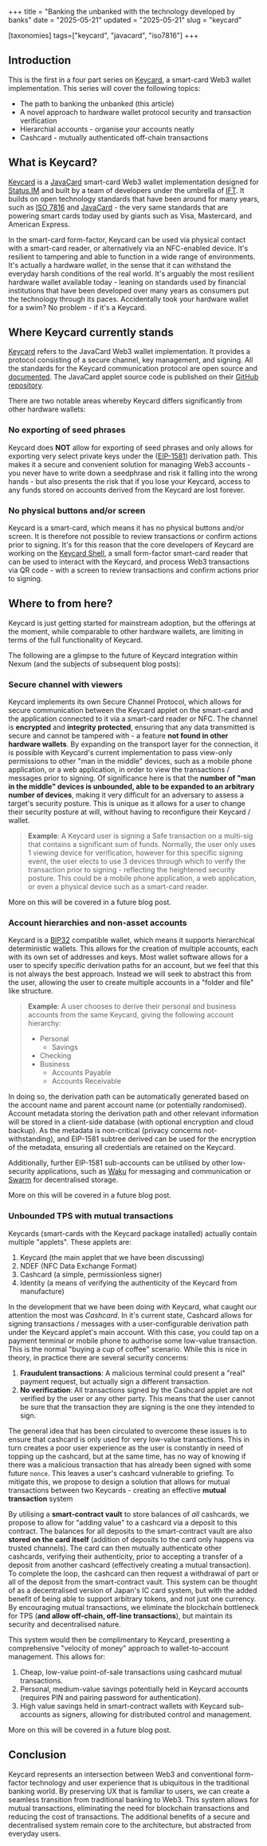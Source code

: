 +++
title = "Banking the unbanked with the technology developed by banks"
date = "2025-05-21"
updated = "2025-05-21"
slug = "keycard"

[taxonomies]
tags=["keycard", "javacard", "iso7816"]
+++

## Introduction

This is the first in a four part series on [Keycard](https://keycard.tech), a smart-card Web3 wallet implementation. This series will cover the following topics:

- The path to banking the unbanked (this article)
- A novel approach to hardware wallet protocol security and transaction verification
- Hierarchial accounts - organise your accounts neatly
- Cashcard - mutually authenticated off-chain transactions

## What is Keycard?

[Keycard](https://keycard.tech) is a [JavaCard](https://www.javacard.com/) smart-card Web3 wallet implementation designed for [Status.IM](https://status.im) and built by a team of developers under the umbrella of [IFT](https://free.technology).
It builds on open technology standards that have been around for many years, such as [ISO 7816](https://www.iso.org/standard/67495.html) and [JavaCard](https://www.javacard.com/) - the very same standards that are powering smart cards today used by giants such as Visa, Mastercard, and American Express.

In the smart-card form-factor, Keycard can be used via physical contact with a smart-card reader, or alternatively via an NFC-enabled device.
It's resilient to tampering and able to function in a wide range of environments.
It's actually a hardware *wallet*, in the sense that it can withstand the everyday harsh conditions of the real world.
It's arguably the most resilient hardware wallet available today - leaning on standards used by financial institutions that have been developed over many years as consumers put the technology through its paces.
Accidentally took your hardware wallet for a swim? No problem - if it's a Keycard.

## Where Keycard currently stands

[Keycard](https://keycard.tech) refers to the JavaCard Web3 wallet implementation.
It provides a protocol consisting of a secure channel, key management, and signing.
All the standards for the Keycard communication protocol are open source and [documented](https://keycard.tech/docs/).
The JavaCard applet source code is published on their [GitHub repository](https://github.com/keycard-tech/status-keycard).

There are two notable areas whereby Keycard differs significantly from other hardware wallets:

### No exporting of seed phrases

Keycard does **NOT** allow for exporting of seed phrases and only allows for exporting very select private keys under the ([EIP-1581](https://eips.ethereum.org/EIPS/eip-1581)) derivation path. This makes it a secure and convenient solution for managing Web3 accounts - you never have to write down a seedphrase and risk it falling into the wrong hands - but also presents the risk that if you lose your Keycard, access to any funds stored on accounts derived from the Keycard are lost forever.

### No physical buttons and/or screen

Keycard is a smart-card, which means it has no physical buttons and/or screen. It is therefore not possible to review transactions or confirm actions prior to signing. It's for this reason that the core developers of Keycard are working on the [Keycard Shell](https://keycard.tech/keycard-shell), a small form-factor smart-card reader that can be used to interact with the Keycard, and process Web3 transactions via QR code - with a screen to review transactions and confirm actions prior to signing.

## Where to from here?

Keycard is just getting started for mainstream adoption, but the offerings at the moment, while comparable to other hardware wallets, are limiting in terms of the full functionality of Keycard.

The following are a glimpse to the future of Keycard integration within Nexum (and the subjects of subsequent blog posts):

### Secure channel with viewers

Keycard implements its own Secure Channel Protocol, which allows for secure communication between the Keycard applet on the smart-card and the application connected to it via a smart-card reader or NFC. The channel is **encrypted** and **integrity protected**, ensuring that any data transmitted is secure and cannot be tampered with - a feature **not found in other hardware wallets**. By expanding on the transport layer for the connection, it is possible with Keycard's current implementation to pass view-only permissions to other "man in the middle" devices, such as a mobile phone application, or a web application, in order to view the transactions / messages prior to signing. Of significance here is that the **number of "man in the middle" devices is unbounded, able to be expanded to an arbitrary number of devices**, making it very difficult for an adversary to assess a target's security posture. This is unique as it allows for a user to change their security posture at will, without having to reconfigure their Keycard / wallet.

> **Example**: A Keycard user is signing a Safe transaction on a multi-sig that contains a significant sum of funds. Normally, the user only uses 1 viewing device for verification, however for this specific signing event, the user elects to use 3 devices through which to verify the transaction prior to signing - reflecting the heightened security posture. This could be a mobile phone application, a web application, or even a physical device such as a smart-card reader.

More on this will be covered in a future blog post.

### Account hierarchies and non-asset accounts

Keycard is a [BIP32](https://github.com/bitcoin/bips/blob/43d4a1ecec42d0d4160eafb8b7f37c14f279141b/bip-0032.mediawiki) compatible wallet, which means it supports hierarchical deterministic wallets. This allows for the creation of multiple accounts, each with its own set of addresses and keys. Most wallet software allows for a user to specify specific derivation paths for an account, but we feel that this is not always the best approach. Instead we will seek to abstract this from the user, allowing the user to create multiple accounts in a "folder and file" like structure.

> **Example**: A user chooses to derive their personal and business accounts from the same Keycard, giving the following account hierarchy:
>
> - Personal
>   - Savings
>  - Checking
> - Business
>   - Accounts Payable
>   - Accounts Receivable

In doing so, the derivation path can be automatically generated based on the account name and parent account name (or potentially randomised). Account metadata storing the derivation path and other relevant information will be stored in a client-side database (with optional encryption and cloud backup). As the metadata is non-critical (privacy concerns not-withstanding), and EIP-1581 subtree derived can be used for the encryption of the metadata, ensuring all credentials are retained on the Keycard.

Additionally, further EIP-1581 sub-accounts can be utilised by other low-security applications, such as [Waku](https://waku.org) for messaging and communication or [Swarm](https://ethswarm.org) for decentralised storage.

More on this will be covered in a future blog post.

### Unbounded TPS with mutual transactions

Keycards (smart-cards with the Keycard package installed) actually contain multiple "applets". These applets are:

1. Keycard (the main applet that we have been discussing)
2. NDEF (NFC Data Exchange Format)
3. Cashcard (a simple, permissionless signer)
4. Identity (a means of verifying the authenticity of the Keycard from manufacture)

In the development that we have been doing with Keycard, what caught our attention the most was *Cashcard*. In it's current state, Cashcard allows for signing transactions / messages with a user-configurable derivation path under the Keycard applet's main account. With this case, you could tap on a payment terminal or mobile phone to authorise some low-value transaction. This is the normal "buying a cup of coffee" scenario. While this is nice in theory, in practice there are several security concerns:

1. **Fraudulent transactions**: A malicious terminal could present a "real" payment request, but actually sign a different transaction.
2. **No verification**: All transactions signed by the Cashcard applet are not verified by the user or any other party. This means that the user cannot be sure that the transaction they are signing is the one they intended to sign.

The general idea that has been circulated to overcome these issues is to ensure that cashcard is only used for very low-value transactions. This in turn creates a poor user experience as the user is constantly in need of topping up the cashcard, but at the same time, has no way of knowing if there was a malicious transaction that has already been signed with some future `nonce`. This leaves a user's cashcard vulnerable to griefing. To mitigate this, we propose to design a solution that allows for mutual transactions between two Keycards - creating an effective **mutual transaction** system

By utilising a **smart-contract vault** to store balances of *all* cashcards, we propose to allow for "adding value" to a cashcard via a deposit to this contract. The balances for all deposits to the smart-contract vault are also **stored on the card itself** (addition of deposits to the card only happens via trusted channels). The card can then mutually authenticate other cashcards, verifying their authenticity, prior to accepting a transfer of a deposit from another cashcard (effectively creating a mutual transaction). To complete the loop, the cashcard can then request a withdrawal of part or all of the deposit from the smart-contract vault. This system can be thought of as a decentralised version of Japan's IC card system, but with the added benefit of being able to support arbitrary tokens, and not just one currency. By encouraging mutual transactions, we eliminate the blockchain bottleneck for TPS (**and allow off-chain, off-line transactions**), but maintain its security and decentralised nature.

This system would then be complimentary to Keycard, presenting a comprehensive "velocity of money" approach to wallet-to-account management. This allows for:
1. Cheap, low-value point-of-sale transactions using cashcard mutual transactions.
2. Personal, medium-value savings potentially held in Keycard accounts (requires PIN and pairing password for authentication).
3. High value savings held in smart-contract wallets with Keycard sub-accounts as signers, allowing for distributed control and management.

More on this will be covered in a future blog post.

## Conclusion

Keycard represents an intersection between Web3 and conventional form-factor technology and user experience that is ubiquitous in the traditional banking world. By preserving UX that is familiar to users, we can create a seamless transition from traditional banking to Web3. This system allows for mutual transactions, eliminating the need for blockchain transactions and reducing the cost of transactions. The additional benefits of a secure and decentralised system remain core to the architecture, but abstracted from everyday users.
